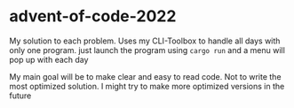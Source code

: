 # advent-of-code-2022

My solution to each problem.
Uses my CLI-Toolbox to handle all days with only one program.
just launch the program using `cargo run` and a menu will pop up with each day

My main goal will be to make clear and easy to read code.
Not to write the most optimized solution.
I might try to make more optimized versions in the future